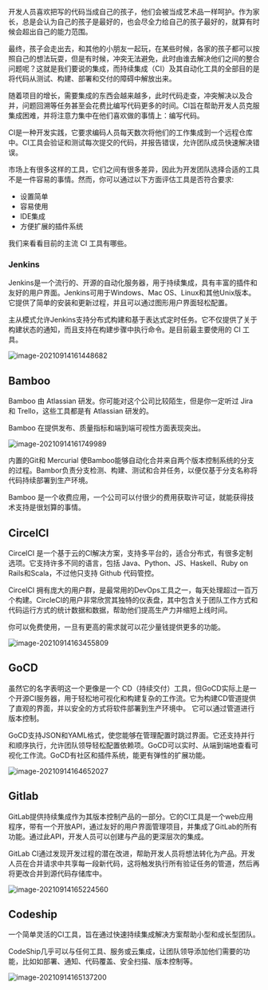 开发人员喜欢把写的代码当成自己的孩子，他们会被当成艺术品一样呵护。作为家长，总是会认为自己的孩子是最好的，也会尽全力给自己的孩子最好的，就算有时候会超出自己的能力范围。



最终，孩子会走出去，和其他的小朋友一起玩，在某些时候，各家的孩子都可以按照自己的想法玩耍，但是有时候，冲突无法避免，此时由谁去解决他们之间的整合问题呢？这就是我们要说的集成，而持续集成（CI）及其自动化工具的全部目的是将代码从测试、构建、部署和交付的障碍中解放出来。



随着项目的增长，需要集成的东西会越来越多，此时代码走查，冲突解决以及合并，问题回溯等任务甚至会花费比编写代码更多的时间。CI旨在帮助开发人员克服集成困难，并将注意力集中在他们喜欢做的事情上：编写代码。



CI是一种开发实践，它要求编码人员每天数次将他们的工作集成到一个远程仓库中。CI工具会验证和测试每次提交的代码，并报告错误，允许团队成员快速解决错误。



市场上有很多这样的工具，它们之间有很多差异，因此为开发团队选择合适的工具不是一件容易的事情。然而，你可以通过以下方面评估工具是否符合要求:

- 设置简单
- 容易使用
- IDE集成
- 方便扩展的插件系统



我们来看看目前的主流 CI 工具有哪些。



### Jenkins

Jenkins是一个流行的、开源的自动化服务器，用于持续集成，具有丰富的插件和友好的用户界面。Jenkins可用于Windows、Mac OS、Linux和其他Unix版本。它提供了简单的安装和更新过程，并且可以通过图形用户界面轻松配置。



主从模式允许Jenkins支持分布式构建和基于表达式定时任务。它不仅提供了关于构建状态的通知，而且支持在构建步骤中执行命令。是目前最主要使用的 CI 工具。

![image-20210914161448682](https://yuztuchuang.oss-cn-beijing.aliyuncs.com/img/image-20210914161448682.png)



## Bamboo

Bamboo 由 Atlassian 研发。你可能对这个公司比较陌生，但是你一定听过 Jira 和 Trello，这些工具都是有 Atlassian 研发的。

Bamboo 在提供发布、质量指标和端到端可视性方面表现突出。

![image-20210914161749989](https://yuztuchuang.oss-cn-beijing.aliyuncs.com/img/image-20210914161749989.png)



内置的Git和 Mercurial 使Bamboo能够自动化合并来自两个版本控制系统的分支的过程。Bambor负责分支检测、构建、测试和合并任务，以便仅基于分支名称将代码持续部署到生产环境。

Bamboo 是一个收费应用，一个公司可以付很少的费用获取许可证，就能获得技术支持是很划算的事情。



## CircelCI



CircelCI 是一个基于云的CI解决方案，支持多平台的，适合分布式，有很多定制选项。它支持许多不同的语言，包括 Java、Python、JS、Haskell、Ruby on Rails和Scala，不过他只支持 Github 代码管控。



CircelCI 拥有庞大的用户群，是最常用的DevOps工具之一，每天处理超过一百万个构建。CircleCI的用户非常欣赏其独特的仪表盘，其中包含关于团队工作方式和代码运行方式的统计数据和数据，帮助他们提高生产力并缩短上线时间。



你可以免费使用，一旦有更高的需求就可以花少量钱提供更多的功能。

![image-20210914163455809](https://yuztuchuang.oss-cn-beijing.aliyuncs.com/img/image-20210914163455809.png)

## GoCD

虽然它的名字表明这一个更像是一个 CD（持续交付）工具，但GoCD实际上是一个开源CI服务器，用于轻松地可视化和构建复杂的工作流。它为构建CD管道提供了直观的界面，并以安全的方式将软件部署到生产环境中。
它可以通过管道进行版本控制。

GoCD支持JSON和YAML格式，使您能够在管理配置时跳过界面。它还支持并行和顺序执行，允许团队领导轻松配置依赖项。GoCD可以实时、从端到端地查看可视化工作流。GoCD有社区和插件系统，能更有弹性的扩展功能。

![image-20210914164652027](https://yuztuchuang.oss-cn-beijing.aliyuncs.com/img/image-20210914164652027.png)



## Gitlab

GitLab提供持续集成作为其版本控制产品的一部分。它的CI工具是一个web应用程序，带有一个开放API，通过友好的用户界面管理项目，并集成了GitLab的所有功能。通过此API，开发人员可以创建与产品的更深层次的集成。

GitLab CI通过发现开发过程的潜在改进，帮助开发人员将想法转化为产品。开发人员在合并请求中共享每一段新代码，这将触发执行所有验证任务的管道，然后再将更改合并到源代码存储库中。

![image-20210914165224560](https://yuztuchuang.oss-cn-beijing.aliyuncs.com/img/image-20210914165224560.png)



## Codeship

一个简单灵活的CI工具，旨在通过快速持续集成解决方案帮助小型和成长型团队。



CodeShip几乎可以与任何工具、服务或云集成，让团队领导添加他们需要的功能，比如如部署、通知、代码覆盖、安全扫描、版本控制等。

![image-20210914165137200](https://yuztuchuang.oss-cn-beijing.aliyuncs.com/img/image-20210914165137200.png)





